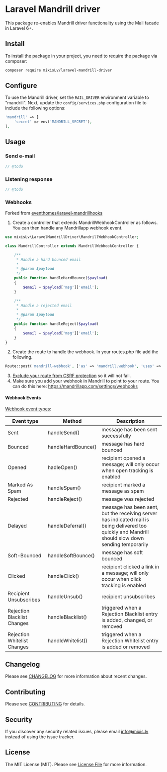 # Laravel Mandrill driver

This package re-enables Mandrill driver functionality using the Mail facade in Laravel 6+.

## Install

To install the package in your project, you need to require the package via composer:

```sh
composer require mixisLv/laravel-mandrill-driver
```

## Configure

To use the Mandrill driver, set the `MAIL_DRIVER` environment variable to "mandrill". Next, update the `config/services.php` configuration file to include the following options:

```php
'mandrill' => [
    'secret' => env('MANDRILL_SECRET'),
],
```

## Usage

### Send e-mail
```php
// @todo
```
### Listening response
```php
// @todo
```

### Webhooks

Forked from [eventhomes/laravel-mandrillhooks](https://github.com/eventhomes/laravel-mandrillhooks)

1) Create a controller that extends MandrillWebhookController as follows. You can then handle any Mandrillapp webhook event.

```php
use mixisLv\LaravelMandrillDriver\MandrillWebhookController;

class MandrillController extends MandrillWebhookController {

    /**
     * Handle a hard bounced email
     *
     * @param $payload
     */
    public function handleHardBounce($payload)
    {
        $email = $payload['msg']['email'];
    }

    /**
     * Handle a rejected email
     *
     * @param $payload
     */
    public function handleReject($payload)
    {
        $email = $payload['msg']['email'];
    }
}
```

2) Create the route to handle the webhook. In your routes.php file add the following.

```php
Route::post('mandrill-webhook', ['as' => 'mandrill.webhook', 'uses' => 'MandrillController@handleWebHook']);
```

3) [Exclude your route from CSRF protection](https://laravel.com/docs/5.4/csrf#csrf-excluding-uris) so it will not fail.
4) Make sure you add your webhook in Mandrill to point to your route. You can do this here: https://mandrillapp.com/settings/webhooks

#### Webhook Events
[Webhook event types](https://mandrill.zendesk.com/hc/en-us/articles/205583217-Introduction-to-Webhooks#event-types):

Event type              | Method             | Description
------------            |------------        |---------------
Sent	                | handleSend()       | message has been sent successfully
Bounced	                | handleHardBounce() | message has hard bounced
Opened	                | hadleOpen()        | recipient opened a message; will only occur when open tracking is enabled
Marked As Spam	        | handleSpam()       | recipient marked a message as spam
Rejected	            | handleReject()     | message was rejected
Delayed	                | handleDeferral()   | message has been sent, but the receiving server has indicated mail is being delivered too quickly and Mandrill should slow down sending temporarily
Soft-Bounced	        | handleSoftBounce() | message has soft bounced
Clicked	                | handleClick()      | recipient clicked a link in a message; will only occur when click tracking is enabled
Recipient Unsubscribes  | handleUnsub()      | recipient unsubscribes
Rejection Blacklist Changes	| handleBlacklist()  | triggered when a Rejection Blacklist entry is added, changed, or removed
Rejection Whitelist Changes	| handleWhitelist()  | triggered when a Rejection Whitelist entry is added or removed


## Changelog

Please see [CHANGELOG](CHANGELOG.md) for more information about recent changes.

## Contributing

Please see [CONTRIBUTING](CONTRIBUTING.md) for details.

## Security

If you discover any security related issues, please email info@mixis.lv instead of using the issue tracker.

## License

The MIT License (MIT). Please see [License File](LICENSE.md) for more information.
